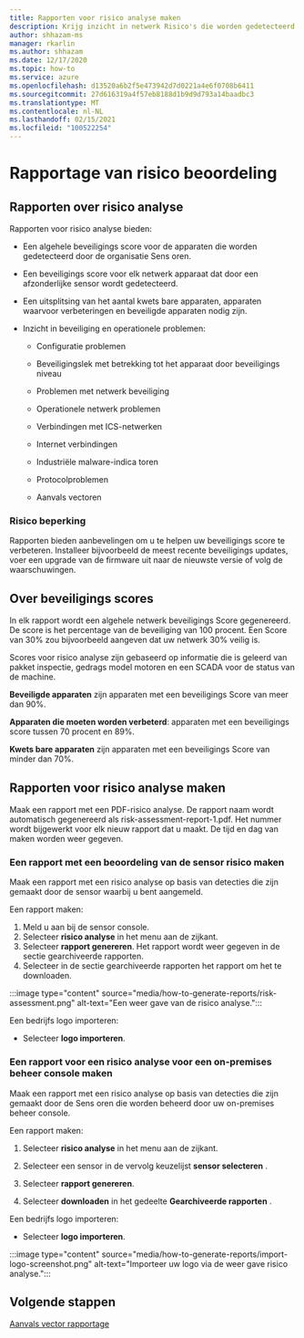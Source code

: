 ```yaml
---
title: Rapporten voor risico analyse maken
description: Krijg inzicht in netwerk Risico's die worden gedetecteerd door afzonderlijke Sens oren of een geaggregeerde weer gave van door alle Sens oren gedetecteerde Risico's.
author: shhazam-ms
manager: rkarlin
ms.author: shhazam
ms.date: 12/17/2020
ms.topic: how-to
ms.service: azure
ms.openlocfilehash: d13520a6b2f5e473942d7d0221a4e6f0708b6411
ms.sourcegitcommit: 27d616319a4f57eb8188d1b9d9d793a14baadbc3
ms.translationtype: MT
ms.contentlocale: nl-NL
ms.lasthandoff: 02/15/2021
ms.locfileid: "100522254"
---
```

# <a name="risk-assessment-reporting"></a>Rapportage van risico beoordeling

## <a name="about-risk-assessment-reports"></a>Rapporten over risico analyse

Rapporten voor risico analyse bieden:

- Een algehele beveiligings score voor de apparaten die worden gedetecteerd door de organisatie Sens oren.

- Een beveiligings score voor elk netwerk apparaat dat door een afzonderlijke sensor wordt gedetecteerd.

- Een uitsplitsing van het aantal kwets bare apparaten, apparaten waarvoor verbeteringen en beveiligde apparaten nodig zijn.

-  Inzicht in beveiliging en operationele problemen:

    - Configuratie problemen

    - Beveiligingslek met betrekking tot het apparaat door beveiligings niveau

    - Problemen met netwerk beveiliging

    - Operationele netwerk problemen

    - Verbindingen met ICS-netwerken

    - Internet verbindingen

    - Industriële malware-indica toren

    - Protocolproblemen

    - Aanvals vectoren

### <a name="risk-mitigation"></a>Risico beperking

Rapporten bieden aanbevelingen om u te helpen uw beveiligings score te verbeteren. Installeer bijvoorbeeld de meest recente beveiligings updates, voer een upgrade van de firmware uit naar de nieuwste versie of volg de waarschuwingen.

## <a name="about-security-scores"></a>Over beveiligings scores

In elk rapport wordt een algehele netwerk beveiligings Score gegenereerd. De score is het percentage van de beveiliging van 100 procent. Een Score van 30% zou bijvoorbeeld aangeven dat uw netwerk 30% veilig is.

Scores voor risico analyse zijn gebaseerd op informatie die is geleerd van pakket inspectie, gedrags model motoren en een SCADA voor de status van de machine.

**Beveiligde apparaten** zijn apparaten met een beveiligings Score van meer dan 90%.

**Apparaten die moeten worden verbeterd**: apparaten met een beveiligings score tussen 70 procent en 89%.

**Kwets bare apparaten** zijn apparaten met een beveiligings Score van minder dan 70%.

## <a name="create-risk-assessment-reports"></a>Rapporten voor risico analyse maken

Maak een rapport met een PDF-risico analyse. De rapport naam wordt automatisch gegenereerd als risk-assessment-report-1.pdf. Het nummer wordt bijgewerkt voor elk nieuw rapport dat u maakt.  De tijd en dag van maken worden weer gegeven.

### <a name="create-a-sensor-risk-assessment-report"></a>Een rapport met een beoordeling van de sensor risico maken

Maak een rapport met een risico analyse op basis van detecties die zijn gemaakt door de sensor waarbij u bent aangemeld.

Een rapport maken:

1. Meld u aan bij de sensor console.
1. Selecteer **risico analyse** in het menu aan de zijkant.
1. Selecteer **rapport genereren**. Het rapport wordt weer gegeven in de sectie gearchiveerde rapporten.
1. Selecteer in de sectie gearchiveerde rapporten het rapport om het te downloaden.

:::image type="content" source="media/how-to-generate-reports/risk-assessment.png" alt-text="Een weer gave van de risico analyse.":::

Een bedrijfs logo importeren:

- Selecteer **logo importeren**.

### <a name="create-an-on-premises-management-console-risk-assessment-report"></a>Een rapport voor een risico analyse voor een on-premises beheer console maken

Maak een rapport met een risico analyse op basis van detecties die zijn gemaakt door de Sens oren die worden beheerd door uw on-premises beheer console. 

Een rapport maken:

1. Selecteer **risico analyse** in het menu aan de zijkant.

2. Selecteer een sensor in de vervolg keuzelijst **sensor selecteren** .

3. Selecteer **rapport genereren**.

4. Selecteer **downloaden** in het gedeelte **Gearchiveerde rapporten** .

Een bedrijfs logo importeren:

- Selecteer **logo importeren**.

:::image type="content" source="media/how-to-generate-reports/import-logo-screenshot.png" alt-text="Importeer uw logo via de weer gave risico analyse.":::

## <a name="next-steps"></a>Volgende stappen

[Aanvals vector rapportage](how-to-create-attack-vector-reports.md)

